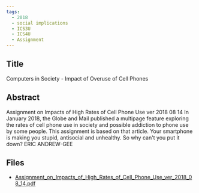 ```yaml
---
tags:
  - 2018
  - social implications
  - ICS3U
  - ICS4U
  - Assignment
---
```

    
## Title

Computers in Society - Impact of Overuse of Cell Phones

## Abstract

Assignment on Impacts of High Rates of Cell Phone Use ver 2018 08 14
In January 2018, the Globe and Mail published a multipage feature exploring the rates of cell phone use in society and possible addiction to phone use by some people. This assignment is based on that article.
Your smartphone is making you stupid, antisocial and unhealthy. So why
can't you put it down?
ERIC ANDREW-GEE


## Files

- [Assignment_on_Impacts_of_High_Rates_of_Cell_Phone_Use_ver_2018_08_14.pdf](resources/2018/Francis_Corrigan/Assignment_on_Impacts_of_High_Rates_of_Cell_Phone_Use_ver_2018_08_14.pdf)
